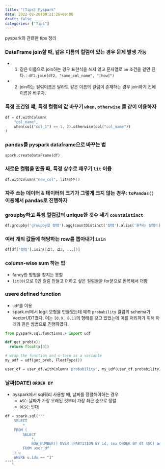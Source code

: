 ```yaml
---
title: "[Tips] Pyspark"
date: 2022-02-20T09:21:26+09:00
draft: false
categories: ["Tips"]
---
```


pyspark와 관련한 tips 정리

<!--more-->

### DataFrame join할 때, 같은 이름의 컬럼이 있는 경우 문제 발생 가능
- 1. 같은 이름으로 join하는 경우 표현식을 쓰지 않고 문자열로 `on` 조건을 걸면 된다. : `df1.join(df2, "same_col_name", "[how]")`
- 2. join하는 컬럼이름은 달라도 같은 이름의 컬럼이 존재하는 경우 join하기 전에 이름을 바꾸자.

### 특정 조건일 떄, 특정 컬럼의 값 바꾸기 `when`, `otherwise` 를 같이 이용하자
```python
df = df.withColumn(
    "col_name",
    when(col("col_1") == 1, 2).otherwise(col("col_name"))
)
```

### pandas를 pyspark dataframe으로 바꾸는 법
```python
spark.createDataFrame(df)
```

### 새로운 컬럼을 만들 때, 특정 상수로 채우기 `lit` 이용
```python
df.withColumn("new_col", lit(상수))
```

### 자주 쓰는 데이터 & 데이터의 크기가 그렇게 크지 않는 경우: `toPandas()` 이용해서 pandas로 진행하자

### groupby하고 특정 컬럼값의 unique한 갯수 세기 `countDistinct`
```python
df.groupby('groupby할 컬럼').agg(countDistinct('컬럼').alias('원하는 컬럼이름'))
```

### 여러 개의 값들에 해당하는 row를 뽑아내기 `isin`
```python
df[df['컬럼'].isin([값1, 값2, ...])]
```

### column-wise sum 하는 법
- fancy한 방법을 찾지는 못함
- `lit(0)`으로 0인 컬럼 만들고 더하고 싶은 컬럼들을 for문으로 반복해서 더함

### usere defined function
- `udf`를 이용
- spark.ml에서 logit 모형을 만들었는데 예측 `probability` 컬럼의 schema가 VectorUDT였다. 이는 `[0.9, 0.1]`의 형태를 갖고 있었는데 이를 처리하기 위해 아래와 같은 방법으로 진행하였다.

```python
from pyspark.sql.functions.F import udf

def get_prob(x):
  return float(x[0])

# wrap the function and s-tore as a variable
my_udf = udf(get_prob, FloatType())

user_df = user_df.withColumn('probability', my_udf(user_df.probability))
```

### 날짜(DATE) `ORDER BY`
- pyspark에서 sql쿼리 사용할 때, 날짜를 정렬해야하는 경우
  - `ASC`: 날짜가 가장 오래된 것부터 가장 최근 순으로 정렬
  - `DESC`: 반대

```python
df = spark.sql("""
    SELECT 
        *
    FROM (
        SELECT 
            *,
            ROW_NUMBER() OVER (PARTITION BY id, sex ORDER BY dt ASC) as idx
        FROM user_df
    ) u
    WHERE u.idx == "1"
""")
```